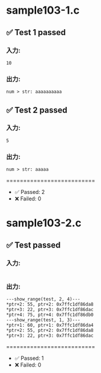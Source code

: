 # sample103-1.c
## ✅ Test 1 passed
### 入力:
```
10
```
### 出力:
```
num > str: aaaaaaaaaa

```
## ✅ Test 2 passed
### 入力:
```
5
```
### 出力:
```
num > str: aaaaa

```

==========================

- ✅ Passed: 2
- ❌ Failed: 0 

# sample103-2.c
## ✅ Test  passed
### 入力:
```

```
### 出力:
```
---show_range(test, 2, 4)---
*ptr+2: 55, ptr+2: 0x7ffc1df86da8
*ptr+3: 22, ptr+3: 0x7ffc1df86dac
*ptr+4: 75, ptr+4: 0x7ffc1df86db0
---show_range(test, 1, 3)---
*ptr+1: 60, ptr+1: 0x7ffc1df86da4
*ptr+2: 55, ptr+2: 0x7ffc1df86da8
*ptr+3: 22, ptr+3: 0x7ffc1df86dac

```

==========================

- ✅ Passed: 1
- ❌ Failed: 0 

